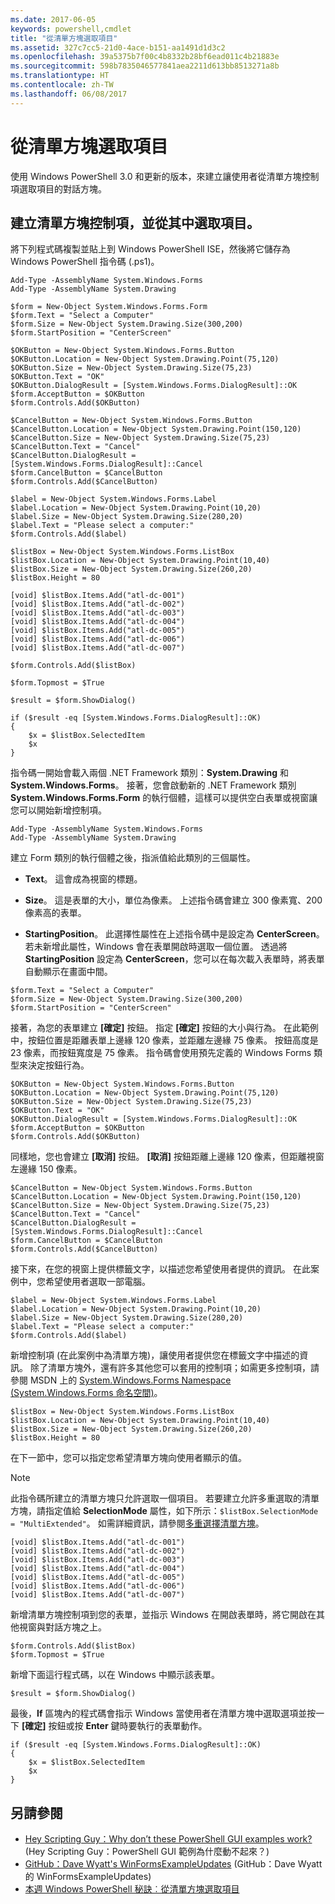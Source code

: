 ```yaml
---
ms.date: 2017-06-05
keywords: powershell,cmdlet
title: "從清單方塊選取項目"
ms.assetid: 327c7cc5-21d0-4ace-b151-aa1491d1d3c2
ms.openlocfilehash: 39a5375b7f00c4b8332b28bf6ead011c4b21883e
ms.sourcegitcommit: 598b7835046577841aea2211d613bb8513271a8b
ms.translationtype: HT
ms.contentlocale: zh-TW
ms.lasthandoff: 06/08/2017
---
```

# <a name="selecting-items-from-a-list-box"></a>從清單方塊選取項目
使用 Windows PowerShell 3.0 和更新的版本，來建立讓使用者從清單方塊控制項選取項目的對話方塊。

## <a name="create-a-list-box-control-and-select-items-from-it"></a>建立清單方塊控制項，並從其中選取項目。
將下列程式碼複製並貼上到 Windows PowerShell ISE，然後將它儲存為 Windows PowerShell 指令碼 (.ps1)。

```
Add-Type -AssemblyName System.Windows.Forms
Add-Type -AssemblyName System.Drawing

$form = New-Object System.Windows.Forms.Form 
$form.Text = "Select a Computer"
$form.Size = New-Object System.Drawing.Size(300,200) 
$form.StartPosition = "CenterScreen"

$OKButton = New-Object System.Windows.Forms.Button
$OKButton.Location = New-Object System.Drawing.Point(75,120)
$OKButton.Size = New-Object System.Drawing.Size(75,23)
$OKButton.Text = "OK"
$OKButton.DialogResult = [System.Windows.Forms.DialogResult]::OK
$form.AcceptButton = $OKButton
$form.Controls.Add($OKButton)

$CancelButton = New-Object System.Windows.Forms.Button
$CancelButton.Location = New-Object System.Drawing.Point(150,120)
$CancelButton.Size = New-Object System.Drawing.Size(75,23)
$CancelButton.Text = "Cancel"
$CancelButton.DialogResult = [System.Windows.Forms.DialogResult]::Cancel
$form.CancelButton = $CancelButton
$form.Controls.Add($CancelButton)

$label = New-Object System.Windows.Forms.Label
$label.Location = New-Object System.Drawing.Point(10,20) 
$label.Size = New-Object System.Drawing.Size(280,20) 
$label.Text = "Please select a computer:"
$form.Controls.Add($label) 

$listBox = New-Object System.Windows.Forms.ListBox 
$listBox.Location = New-Object System.Drawing.Point(10,40) 
$listBox.Size = New-Object System.Drawing.Size(260,20) 
$listBox.Height = 80

[void] $listBox.Items.Add("atl-dc-001")
[void] $listBox.Items.Add("atl-dc-002")
[void] $listBox.Items.Add("atl-dc-003")
[void] $listBox.Items.Add("atl-dc-004")
[void] $listBox.Items.Add("atl-dc-005")
[void] $listBox.Items.Add("atl-dc-006")
[void] $listBox.Items.Add("atl-dc-007")

$form.Controls.Add($listBox) 

$form.Topmost = $True

$result = $form.ShowDialog()

if ($result -eq [System.Windows.Forms.DialogResult]::OK)
{
    $x = $listBox.SelectedItem
    $x
}
```

指令碼一開始會載入兩個 .NET Framework 類別：**System.Drawing** 和 **System.Windows.Forms**。 接著，您會啟動新的 .NET Framework 類別 **System.Windows.Forms.Form** 的執行個體，這樣可以提供空白表單或視窗讓您可以開始新增控制項。

```
Add-Type -AssemblyName System.Windows.Forms
Add-Type -AssemblyName System.Drawing
```

建立 Form 類別的執行個體之後，指派值給此類別的三個屬性。

-   **Text**。 這會成為視窗的標題。

-   **Size**。 這是表單的大小，單位為像素。 上述指令碼會建立 300 像素寬、200 像素高的表單。

-   **StartingPosition**。 此選擇性屬性在上述指令碼中是設定為 **CenterScreen**。 若未新增此屬性，Windows 會在表單開啟時選取一個位置。 透過將 **StartingPosition** 設定為 **CenterScreen**，您可以在每次載入表單時，將表單自動顯示在畫面中間。

```
$form.Text = "Select a Computer"
$form.Size = New-Object System.Drawing.Size(300,200) 
$form.StartPosition = "CenterScreen"
```

接著，為您的表單建立 **[確定]** 按鈕。 指定 **[確定]** 按鈕的大小與行為。 在此範例中，按鈕位置是距離表單上邊緣 120 像素，並距離左邊緣 75 像素。 按鈕高度是 23 像素，而按鈕寬度是 75 像素。 指令碼會使用預先定義的 Windows Forms 類型來決定按鈕行為。

```
$OKButton = New-Object System.Windows.Forms.Button
$OKButton.Location = New-Object System.Drawing.Point(75,120)
$OKButton.Size = New-Object System.Drawing.Size(75,23)
$OKButton.Text = "OK"
$OKButton.DialogResult = [System.Windows.Forms.DialogResult]::OK
$form.AcceptButton = $OKButton
$form.Controls.Add($OKButton)
```

同樣地，您也會建立 **[取消]** 按鈕。 **[取消]** 按鈕距離上邊緣 120 像素，但距離視窗左邊緣 150 像素。

```
$CancelButton = New-Object System.Windows.Forms.Button
$CancelButton.Location = New-Object System.Drawing.Point(150,120)
$CancelButton.Size = New-Object System.Drawing.Size(75,23)
$CancelButton.Text = "Cancel"
$CancelButton.DialogResult = [System.Windows.Forms.DialogResult]::Cancel
$form.CancelButton = $CancelButton
$form.Controls.Add($CancelButton)
```

接下來，在您的視窗上提供標籤文字，以描述您希望使用者提供的資訊。 在此案例中，您希望使用者選取一部電腦。

```
$label = New-Object System.Windows.Forms.Label
$label.Location = New-Object System.Drawing.Point(10,20) 
$label.Size = New-Object System.Drawing.Size(280,20) 
$label.Text = "Please select a computer:"
$form.Controls.Add($label)
```

新增控制項 (在此案例中為清單方塊)，讓使用者提供您在標籤文字中描述的資訊。 除了清單方塊外，還有許多其他您可以套用的控制項；如需更多控制項，請參閱 MSDN 上的 [System.Windows.Forms Namespace (System.Windows.Forms 命名空間)](http://msdn.microsoft.com/library/k50ex0x9(v=vs.110).aspx)。

```
$listBox = New-Object System.Windows.Forms.ListBox 
$listBox.Location = New-Object System.Drawing.Point(10,40) 
$listBox.Size = New-Object System.Drawing.Size(260,20) 
$listBox.Height = 80
```

在下一節中，您可以指定您希望清單方塊向使用者顯示的值。

> [!NOTE]
> 此指令碼所建立的清單方塊只允許選取一個項目。 若要建立允許多重選取的清單方塊，請指定值給 **SelectionMode** 屬性，如下所示：`$listBox.SelectionMode = "MultiExtended"`。 如需詳細資訊，請參閱[多重選擇清單方塊](Multiple-selection-List-Boxes.md)。

```
[void] $listBox.Items.Add("atl-dc-001")
[void] $listBox.Items.Add("atl-dc-002")
[void] $listBox.Items.Add("atl-dc-003")
[void] $listBox.Items.Add("atl-dc-004")
[void] $listBox.Items.Add("atl-dc-005")
[void] $listBox.Items.Add("atl-dc-006")
[void] $listBox.Items.Add("atl-dc-007")
```

新增清單方塊控制項到您的表單，並指示 Windows 在開啟表單時，將它開啟在其他視窗與對話方塊之上。

```
$form.Controls.Add($listBox) 
$form.Topmost = $True
```

新增下面這行程式碼，以在 Windows 中顯示該表單。

```
$result = $form.ShowDialog()
```

最後，**If** 區塊內的程式碼會指示 Windows 當使用者在清單方塊中選取選項並按一下 **[確定]** 按鈕或按 **Enter** 鍵時要執行的表單動作。

```
if ($result -eq [System.Windows.Forms.DialogResult]::OK)
{
    $x = $listBox.SelectedItem
    $x
}
```

## <a name="see-also"></a>另請參閱
- [Hey Scripting Guy：Why don’t these PowerShell GUI examples work?](http://go.microsoft.com/fwlink/?LinkId=506644) (Hey Scripting Guy：PowerShell GUI 範例為什麼動不起來？)
- [GitHub：Dave Wyatt's WinFormsExampleUpdates](https://github.com/dlwyatt/WinFormsExampleUpdates) (GitHub：Dave Wyatt 的 WinFormsExampleUpdates)
- [本週 Windows PowerShell 秘訣︰從清單方塊選取項目](http://technet.microsoft.com/library/ff730949.aspx)

